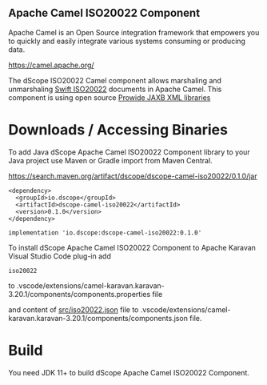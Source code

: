 ## Apache Camel ISO20022 Component

Apache Camel is an Open Source integration framework that empowers you to quickly and easily integrate various systems consuming or producing data.

<a href="https://camel.apache.org/">
https://camel.apache.org/
</a>

The dScope ISO20022 Camel component allows marshaling and unmarshaling [Swift ISO20022](https://www.iso20022.org/) documents in Apache Camel. This component is using open source [Prowide JAXB XML libraries](https://github.com/prowide/prowide-iso20022)


# Downloads / Accessing Binaries

To add Java dScope Apache Camel ISO20022 Component library to your Java project use Maven or Gradle import from Maven Central.

<a href="https://search.maven.org/artifact/dscope/dscope-camel-iso20022/0.1.0/jar">
https://search.maven.org/artifact/dscope/dscope-camel-iso20022/0.1.0/jar
</a>

```
<dependency>
  <groupId>io.dscope</groupId>
  <artifactId>dscope-camel-iso20022</artifactId>
  <version>0.1.0</version>
</dependency>
```

```
implementation 'io.dscope:dscope-camel-iso20022:0.1.0'
```

To install dScope Apache Camel ISO20022 Component to Apache Karavan Visual Studio Code plug-in add 

```
iso20022
```

to .vscode/extensions/camel-karavan.karavan-3.20.1/components/components.properties file

and content of [src/iso20022.json](./src/iso20022.json) file to .vscode/extensions/camel-karavan.karavan-3.20.1/components/components.json file.




# Build

You need JDK 11+ to build dScope Apache Camel ISO20022 Component.
